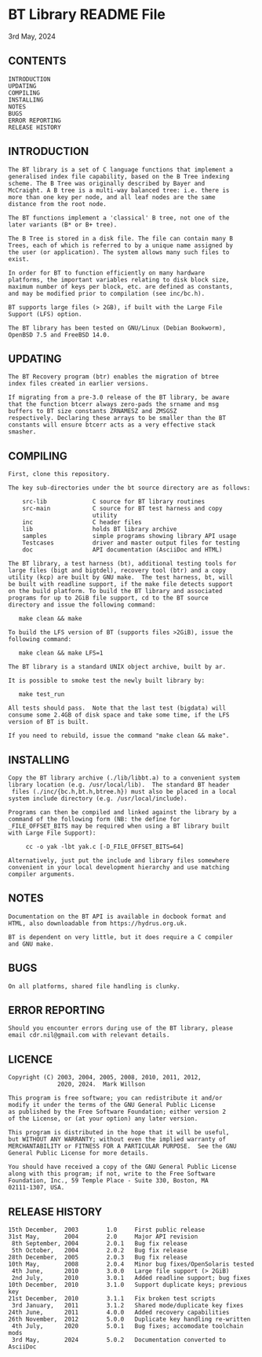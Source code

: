 # BT Library README File

3rd May, 2024

## CONTENTS
    INTRODUCTION
    UPDATING
    COMPILING
    INSTALLING
    NOTES
    BUGS
    ERROR REPORTING
    RELEASE HISTORY

## INTRODUCTION
    The BT library is a set of C language functions that implement a
    generalised index file capability, based on the B Tree indexing
    scheme. The B Tree was originally described by Bayer and
    McCraight. A B tree is a multi-way balanced tree: i.e. there is
    more than one key per node, and all leaf nodes are the same
    distance from the root node.

    The BT functions implement a 'classical' B tree, not one of the
    later variants (B* or B+ tree).

    The B Tree is stored in a disk file. The file can contain many B
    Trees, each of which is referred to by a unique name assigned by
    the user (or application). The system allows many such files to
    exist.

    In order for BT to function efficiently on many hardware
    platforms, the important variables relating to disk block size,
    maximum number of keys per block, etc. are defined as constants,
    and may be modified prior to compilation (see inc/bc.h).

    BT supports large files (> 2GB), if built with the Large File
    Support (LFS) option.

    The BT library has been tested on GNU/Linux (Debian Bookworm),
    OpenBSD 7.5 and FreeBSD 14.0.

## UPDATING
    The BT Recovery program (btr) enables the migration of btree
    index files created in earlier versions.

    If migrating from a pre-3.0 release of the BT library, be aware
    that the function btcerr always zero-pads the srname and msg
    buffers to BT size constants ZRNAMESZ and ZMSGSZ
    respectively. Declaring these arrays to be smaller than the BT
    constants will ensure btcerr acts as a very effective stack
    smasher.

## COMPILING
    First, clone this repository.

    The key sub-directories under the bt source directory are as follows:

        src-lib             C source for BT library routines
        src-main            C source for BT test harness and copy
                            utility
        inc                 C header files
        lib                 holds BT library archive
        samples             simple programs showing library API usage
        Testcases           driver and master output files for testing
        doc                 API documentation (AsciiDoc and HTML)

    The BT library, a test harness (bt), additional testing tools for
    large files (bigt and bigtdel), recovery tool (btr) and a copy
    utility (kcp) are built by GNU make.  The test harness, bt, will
    be built with readline support, if the make file detects support
    on the build platform. To build the BT library and associated
    programs for up to 2GiB file support, cd to the BT source
    directory and issue the following command:

       make clean && make

    To build the LFS version of BT (supports files >2GiB), issue the
    following command:

       make clean && make LFS=1

    The BT library is a standard UNIX object archive, built by ar.

    It is possible to smoke test the newly built library by:

       make test_run

    All tests should pass.  Note that the last test (bigdata) will
    consume some 2.4GB of disk space and take some time, if the LFS
    version of BT is built.

    If you need to rebuild, issue the command "make clean && make".

## INSTALLING
    Copy the BT library archive (./lib/libbt.a) to a convenient system
    library location (e.g. /usr/local/lib).  The standard BT header
     files (./inc/{bc.h,bt.h,btree.h}) must also be placed in a local
    system include directory (e.g. /usr/local/include).

    Programs can then be compiled and linked against the library by a
    command of the following form (NB: the define for
    _FILE_OFFSET_BITS may be required when using a BT library built
    with Large File Support):

         cc -o yak -lbt yak.c [-D_FILE_OFFSET_BITS=64]

    Alternatively, just put the include and library files somewhere
    convenient in your local development hierarchy and use matching
    compiler arguments.

## NOTES
    Documentation on the BT API is available in docbook format and
    HTML, also downloadable from https://hydrus.org.uk.

    BT is dependent on very little, but it does require a C compiler
    and GNU make.

## BUGS
    On all platforms, shared file handling is clunky.

## ERROR REPORTING
    Should you encounter errors during use of the BT library, please
    email cdr.nil@gmail.com with relevant details.

## LICENCE
    Copyright (C) 2003, 2004, 2005, 2008, 2010, 2011, 2012,
                  2020, 2024.  Mark Willson

    This program is free software; you can redistribute it and/or
    modify it under the terms of the GNU General Public License
    as published by the Free Software Foundation; either version 2
    of the License, or (at your option) any later version.

    This program is distributed in the hope that it will be useful,
    but WITHOUT ANY WARRANTY; without even the implied warranty of
    MERCHANTABILITY or FITNESS FOR A PARTICULAR PURPOSE.  See the GNU
    General Public License for more details.

    You should have received a copy of the GNU General Public License
    along with this program; if not, write to the Free Software
    Foundation, Inc., 59 Temple Place - Suite 330, Boston, MA
    02111-1307, USA.

## RELEASE HISTORY
    15th December,  2003        1.0     First public release
    31st May,       2004        2.0     Major API revision
     8th September, 2004        2.0.1   Bug fix release
     5th October,   2004        2.0.2   Bug fix release
    28th December,  2005        2.0.3   Bug fix release
    10th May,       2008        2.0.4   Minor bug fixes/OpenSolaris tested
     4th June,      2010        3.0.0   Large file support (> 2GiB)
     2nd July,      2010        3.0.1   Added readline support; bug fixes
    10th December,  2010        3.1.0   Support duplicate keys; previous key
    21st December,  2010        3.1.1   Fix broken test scripts
     3rd January,   2011        3.1.2   Shared mode/duplicate key fixes
    24th June,      2011        4.0.0   Added recovery capabilities
    26th November,  2012        5.0.0   Duplicate key handling re-written
     4th July,      2020        5.0.1   Bug fixes; accomodate toolchain mods
     3rd May,       2024        5.0.2   Documentation converted to AsciiDoc
